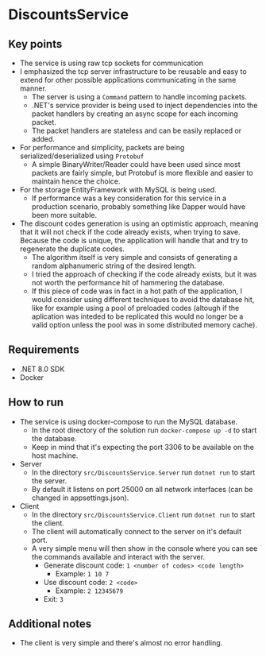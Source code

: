 # DiscountsService

## Key points
- The service is using raw tcp sockets for communication
- I emphasized the tcp server infrastructure to be reusable and easy to extend for other possible applications communicating in the same manner.
  - The server is using a `Command` pattern to handle incoming packets.
  - .NET's service provider is being used to inject dependencies into the packet handlers by creating an async scope for each incoming packet.
  - The packet handlers are stateless and can be easily replaced or added.
- For performance and simplicity, packets are being serialized/deserialized using `Protobuf`
  - A simple BinaryWriter/Reader could have been used since most packets are fairly simple, but Protobuf is more flexible and easier to maintain hence the choice.
- For the storage EntityFramework with MySQL is being used.
  - If performance was a key consideration for this service in a production scenario, probably something like Dapper would have been more suitable.
- The discount codes generation is using an optimistic approach, meaning that it will not check if the code already exists, when trying to save. Because the code is unique, the application will handle that and try to regenerate the duplicate codes.
  - The algorithm itself is very simple and consists of generating a random alphanumeric string of the desired length.
  - I tried the approach of checking if the code already exists, but it was not worth the performance hit of hammering the database.
  - If this piece of code was in fact in a hot path of the application, I would consider using different techniques to avoid the database hit, like for example using a pool of preloaded codes (altough if the aplication was inteded to be replicated this would no longer be a valid option unless the pool was in some distributed memory cache).

## Requirements
- .NET 8.0 SDK
- Docker

## How to run
- The service is using docker-compose to run the MySQL database.
  - In the root directory of the solution run `docker-compose up -d` to start the database.
  - Keep in mind that it's expecting the port 3306 to be available on the host machine.
- Server
  - In the directory `src/DiscountsService.Server` run `dotnet run` to start the server.
  - By default it listens on port 25000 on all network interfaces (can be changed in appsettings.json).
- Client
  - In the directory `src/DiscountsService.Client` run `dotnet run` to start the client.
  - The client will automatically connect to the server on it's default port.
  - A very simple menu will then show in the console where you can see the commands available and interact with the server.
    - Generate discount code: `1 <number of codes> <code length>`
      - Example: `1 10 7` 
    - Use discount code: `2 <code>`
      - Example: `2 12345679` 
    - Exit: `3`

## Additional notes
- The client is very simple and there's almost no error handling.

